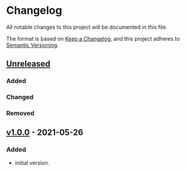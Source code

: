 # Changelog
All notable changes to this project will be documented in this file.

The format is based on [Keep a Changelog](https://keepachangelog.com/en/1.0.0/),
and this project adheres to [Semantic Versioning](https://semver.org/spec/v2.0.0.html).

## [Unreleased]

### Added
### Changed
### Removed

## [v1.0.0] - 2021-05-26
### Added
- initial version.

[Unreleased]: https://github.com/appsembler/auditd_role/compare/v1.0.0...HEAD
[v1.0.0]: https://github.com/appsembler/auditd_role/releases/tag/v1.0.0
